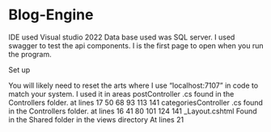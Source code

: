 # Blog-Engine
IDE used Visual studio 2022
Data base used was SQL server.
I used swagger to test the api components. I is the first page to open when you run the program.

Set up 

You will likely need to reset the arts where I use “localhost:7107” in code to match your system.
I used it in areas 
postController .cs
  found in the Controllers folder.
    at lines 
      17
      50
      68
      93
      113
      141
categoriesController .cs
  found in the Controllers folder.
    at lines 
      16
      41
      80
      101
      124
      141
_Layout.cshtml
Found in the Shared folder in the views directory
  At lines
    21
